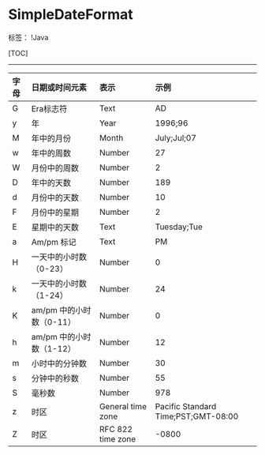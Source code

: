 ﻿# SimpleDateFormat

标签： !Java 

[TOC]

---

|字母|日期或时间元素|表示|示例|
|:--|:--|:--|:--|
|G|Era标志符|Text|AD|
|y|年|Year|1996;96|
|M|年中的月份|Month|July;Jul;07|
|w|年中的周数|Number|27|
|W|月份中的周数|Number|2|
|D|年中的天数|Number|189|
|d|月份中的天数|Number|10|
|F|月份中的星期|Number|2|
|E|星期中的天数|Text|Tuesday;Tue|
|a|Am/pm 标记|Text|PM|
|H|一天中的小时数（0-23）|Number|0|
|k|一天中的小时数（1-24）|Number|24|
|K|am/pm 中的小时数（0-11）|Number|0|
|h|am/pm 中的小时数（1-12）|Number|12|
|m|小时中的分钟数|Number|30|
|s|分钟中的秒数|Number|55|
|S|毫秒数|Number|978|
|z|时区|General time zone|Pacific Standard Time;PST;GMT-08:00|
|Z|时区|RFC 822 time zone|-0800|



